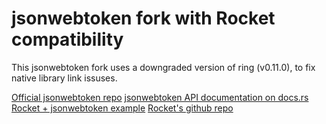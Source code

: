 # jsonwebtoken fork with Rocket compatibility

This jsonwebtoken fork uses a downgraded version of ring (v0.11.0), to fix native library link issuses.

[Official jsonwebtoken repo](https://github.com/Keats/jsonwebtoken)
[jsonwebtoken API documentation on docs.rs](https://docs.rs/jsonwebtoken/)
[Rocket + jsonwebtoken example](https://github.com/JesseStolwijk/rs-rocket-jwt-example)
[Rocket's github repo](https://github.com/SergioBenitez/Rocket)
